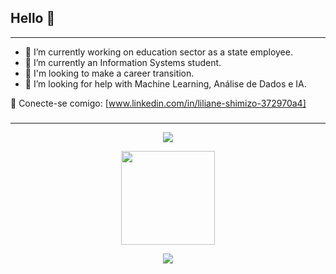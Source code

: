 ## Hello 👋
--------
 - 🔭 I’m currently working on education sector as a state employee.
 - 🌱 I’m currently an Information Systems student.
 - 👯 I'm looking to make a career transition.
 - 🤔 I’m looking for help with Machine Learning, Análise de Dados e IA.


🔗 Conecte-se comigo: [www.linkedin.com/in/liliane-shimizo-372970a4] 

###
--------
<p align="center">
<img src=https://github-readme-stats.vercel.app/api?username=LS1981&show_icons=true&theme=radical="50px">
</p>

<p align="center">
<img src="https://github-readme-stats-lohhans.vercel.app/api/top-langs/?username=LS1981&layout=compact&hide=Tex,VHDL,Jupyter%20Notebookk&theme=dark" height="150" />
</p>


<p align="center">
<img src="https://avatars.githubusercontent.com/u/106643709?s=280&v=4" widht="50px">
</p>


